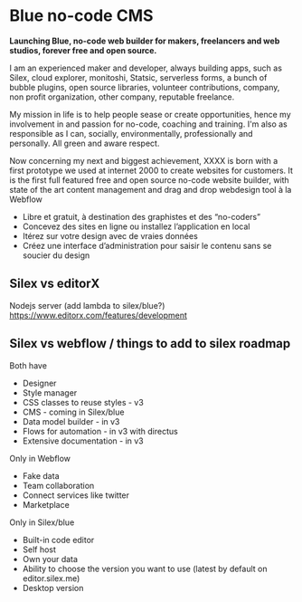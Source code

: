 # Blue no-code CMS

**Launching Blue, no-code web builder for makers, freelancers and web studios, forever free and open source.**

I am an experienced maker and developer, always building apps, such as Silex, cloud explorer, monitoshi, Statsic, serverless forms, a bunch of bubble plugins, open source libraries, volunteer contributions, company, non profit organization, other company, reputable freelance.

My mission in life is to help people sease or create opportunities, hence my involvement in and passion for no-code, coaching and training. I'm also as responsible as I can, socially, environmentally, professionally and personally. All green and aware respect.

Now concerning my next and biggest achievement, XXXX is born with a first prototype we used at internet 2000 to create websites for customers. It is the first full featured free and open source no-code website builder, with state of the art content management and drag and drop webdesign tool à la Webflow

* Libre et gratuit, à destination des graphistes et des “no-coders”
* Concevez des sites en ligne ou installez l’application en local
* Itérez sur votre design avec de vraies données
* Créez une interface d’administration pour saisir le contenu sans se soucier du design

## Silex vs editorX

Nodejs server (add lambda to silex/blue?)
https://www.editorx.com/features/development

## Silex vs webflow / things to add to silex roadmap

Both have

* Designer
* Style manager
* CSS classes to reuse styles - v3
* CMS - coming in Silex/blue
* Data model builder - in v3
* Flows for automation - in v3 with directus
* Extensive documentation - in v3

Only in Webflow

* Fake data
* Team collaboration
* Connect services like twitter
* Marketplace

Only in Silex/blue

* Built-in code editor
* Self host
* Own your data
* Ability to choose the version you want to use (latest by default on editor.silex.me)
* Desktop version
